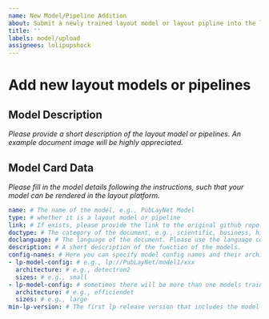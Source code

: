 ```yaml
---
name: New Model/Pipeline Addition   
about: Submit a newly trained layout model or layout pipline into the layout parser platform 
title: ''
labels: model/upload
assignees: lolipopshock
---
```


# Add new layout models or pipelines  

## Model Description 
*Please provide a short description of the layout model or pipelines. An example document image will be highly appreciated.* 

## Model Card Data 
*Please fill in the model details following the instructions, such that your model can be rendered in the layout platform.*

```yaml
name: # The name of the model, e.g., PubLayNet Model
type: # whether it is a layout model or pipeline 
link: # If exists, please provide the link to the original github repo. 
doctype: # The category of the document, e.g., scientific, business, historical
doclanguage: # The language of the document. Please use the language code from https://en.wikipedia.org/wiki/List_of_ISO_639-1_codes. 
description: # A short description of the function of the models. 
config-names: # Here you can specify model config names and their architecture and sizes. For layout pipelines, you don't need to add this. 
- lp-model-config: # e.g., lp://PubLayNet/model1/xxx
  architecture: # e.g., detectron2
  sizes: # e.g., small
- lp-model-config: # sometimes there will be more than one models trained on the same dataset, lp://PubLayNet/model2/xxx
  architecture: # e.g., efficiendet
  sizes: # e.g., large
min-lp-version: # The first lp release version that includes the model in the repo
```
